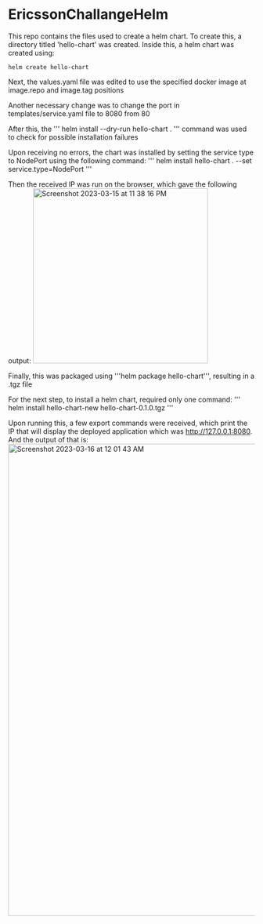 # EricssonChallangeHelm

This repo contains the files used to create a helm chart.
To create this, a directory titled 'hello-chart' was created.
Inside this, a helm chart was created using:
```
helm create hello-chart
```

Next, the values.yaml file was edited to use the specified docker image at image.repo and image.tag positions

Another necessary change was to change the port in templates/service.yaml file to 8080 from 80

After this, the 
'''
helm install --dry-run hello-chart .
''' 
command was used to check for possible installation failures

Upon receiving no errors, the chart was installed by setting the service type to NodePort using the following command:
'''
helm install hello-chart . --set service.type=NodePort
'''

Then the received IP was run on the browser, which gave the following output:
<img width="357" alt="Screenshot 2023-03-15 at 11 38 16 PM" src="https://user-images.githubusercontent.com/64781077/225510745-98bd0872-61bd-4964-ba0e-e4131bc54b11.png">

Finally, this was packaged using '''helm package hello-chart''', resulting in a .tgz file

For the next step, to install a helm chart, required only one command:
'''
helm install hello-chart-new hello-chart-0.1.0.tgz
'''

Upon running this, a few export commands were received, which print the IP that will display the deployed application which was http://127.0.0.1:8080. And the output of that is:
<img width="963" alt="Screenshot 2023-03-16 at 12 01 43 AM" src="https://user-images.githubusercontent.com/64781077/225511245-71c8d96c-49db-4cbd-a6c8-8c0e852481a7.png">
